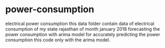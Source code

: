 # power-consumption
electrical power consumption 
this data folder contain data of electrical consumption of my state rajasthan of month january 2018
forecasting the power consumption with arima model for accurately predicting the power consumption 
this code only with the arima model.

